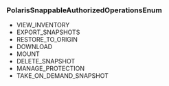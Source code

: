 ### PolarisSnappableAuthorizedOperationsEnum
- VIEW_INVENTORY
- EXPORT_SNAPSHOTS
- RESTORE_TO_ORIGIN
- DOWNLOAD
- MOUNT
- DELETE_SNAPSHOT
- MANAGE_PROTECTION
- TAKE_ON_DEMAND_SNAPSHOT

